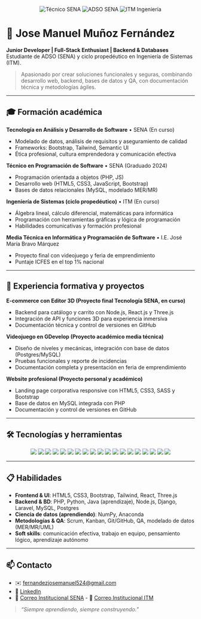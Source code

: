 <!--
  ___       _                     
 / _ \ _ _ (_) __ _ _  _ ___ _ _ 
| (_) | ' \| |/ _` | || / -_) '_|
 \___/|_||_|_|\__, |\_,_\___|_|  
               |___/             
-->

<p align="center">
  <img src="https://img.shields.io/badge/SENA-T%C3%A9cnico%20en%20Programaci%C3%B3n-blue" alt="Técnico SENA" />
  <img src="https://img.shields.io/badge/SENA-Tecnolog%C3%ADa%20ADSO-blue" alt="ADSO SENA" />
  <img src="https://img.shields.io/badge/ITM-Ingenier%C3%ADa%20de%20Sistemas-blue" alt="ITM Ingeniería" />
</p>

# 👤 Jose Manuel Muñoz Fernández  

**Junior Developer | Full-Stack Enthusiast | Backend & Databases**  
Estudiante de ADSO (SENA) y ciclo propedéutico en Ingeniería de Sistemas (ITM).  

> Apasionado por crear soluciones funcionales y seguras, combinando desarrollo web, backend, bases de datos y QA, con documentación técnica y metodologías ágiles.  

---

## 🎓 Formación académica  

**Tecnología en Análisis y Desarrollo de Software** • SENA (En curso)  
- Modelado de datos, análisis de requisitos y aseguramiento de calidad  
- Frameworks: Bootstrap, Tailwind, Semantic UI  
- Ética profesional, cultura emprendedora y comunicación efectiva  

**Técnico en Programación de Software** • SENA (Graduado 2024)  
- Programación orientada a objetos (PHP, JS)  
- Desarrollo web (HTML5, CSS3, JavaScript, Bootstrap)  
- Bases de datos relacionales (MySQL, modelado MER/MR)  

**Ingeniería de Sistemas (ciclo propedéutico)** • ITM (En curso)  
- Álgebra lineal, cálculo diferencial, matemáticas para informática  
- Programación con herramientas gráficas y lógica de programación  
- Habilidades comunicativas y formación profesional  

**Media Técnica en Informática y Programación de Software** • I.E. José María Bravo Márquez  
- Proyecto final con videojuego y feria de emprendimiento  
- Puntaje ICFES en el top 1% nacional  

---

## 💼 Experiencia formativa y proyectos  

**E-commerce con Editor 3D (Proyecto final Tecnología SENA, en curso)**  
- Backend para catálogo y carrito con Node.js, React.js y Three.js  
- Integración de API y funciones 3D para experiencia inmersiva  
- Documentación técnica y control de versiones en GitHub  

**Videojuego en GDevelop (Proyecto académico media técnica)**  
- Diseño de niveles y mecánicas, integración con base de datos (Postgres/MySQL)  
- Pruebas funcionales y reporte de incidencias  
- Documentación completa y presentación en feria de emprendimiento  

**Website profesional (Proyecto personal y académico)**  
- Landing page corporativa responsive con HTML5, CSS3, SASS y Bootstrap  
- Base de datos en MySQL integrada con PHP  
- Documentación y control de versiones en GitHub  

---

## 🛠️ Tecnologías y herramientas  

<p align="center">
  <img src="https://img.shields.io/badge/HTML5-E34F26?style=flat&logo=html5&logoColor=white" />
  <img src="https://img.shields.io/badge/CSS3-1572B6?style=flat&logo=css3&logoColor=white" />
  <img src="https://img.shields.io/badge/Bootstrap-563D7C?style=flat&logo=bootstrap&logoColor=white" />
  <img src="https://img.shields.io/badge/Tailwind_CSS-38B2AC?style=flat&logo=tailwind-css&logoColor=white" />
  <img src="https://img.shields.io/badge/React-61DAFB?style=flat&logo=react&logoColor=white" />
  <img src="https://img.shields.io/badge/Three.js-000000?style=flat&logo=three.js&logoColor=white" />
  <img src="https://img.shields.io/badge/JavaScript-F7DF1E?style=flat&logo=javascript&logoColor=black" />
  <img src="https://img.shields.io/badge/PHP-777BB4?style=flat&logo=php&logoColor=white" />
  <img src="https://img.shields.io/badge/Python-3776AB?style=flat&logo=python&logoColor=white" />
  <img src="https://img.shields.io/badge/Java-007396?style=flat&logo=java&logoColor=white" />
  <img src="https://img.shields.io/badge/Node.js-339933?style=flat&logo=node.js&logoColor=white" />
  <img src="https://img.shields.io/badge/MySQL-4479A1?style=flat&logo=mysql&logoColor=white" />
  <img src="https://img.shields.io/badge/Postgres-4169E1?style=flat&logo=postgresql&logoColor=white" />
  <img src="https://img.shields.io/badge/Django-092E20?style=flat&logo=django&logoColor=white" />
  <img src="https://img.shields.io/badge/Laravel-FF2D20?style=flat&logo=laravel&logoColor=white" />
  <img src="https://img.shields.io/badge/NumPy-013243?style=flat&logo=numpy&logoColor=white" />
  <img src="https://img.shields.io/badge/Anaconda-44A833?style=flat&logo=anaconda&logoColor=white" />
  <img src="https://img.shields.io/badge/Git-F05032?style=flat&logo=git&logoColor=white" />
  <img src="https://img.shields.io/badge/GitHub-181717?style=flat&logo=github&logoColor=white" />
</p>  

---

## 📋 Habilidades  

- **Frontend & UI**: HTML5, CSS3, Bootstrap, Tailwind, React, Three.js  
- **Backend & BD**: PHP, Python, Java (aprendizaje), Node.js, Django, Laravel, MySQL, Postgres  
- **Ciencia de datos (aprendiendo)**: NumPy, Anaconda  
- **Metodologías & QA**: Scrum, Kanban, Git/GitHub, QA, modelado de datos (MER/MR/UML)  
- **Soft skills**: comunicación efectiva, trabajo en equipo, pensamiento lógico, aprendizaje autónomo  

---

## 📫 Contacto  

* ✉️ [fernandezjosemanuel524@gmail.com](mailto:fernandezjosemanuel524@gmail.com)  
* 🔗 [LinkedIn](https://www.linkedin.com/in/jose-manuel-mu%C3%B1oz-fern%C3%A1ndez-201679344)  
* 🏫 [Correo Institucional SENA](mailto:josem_munozf@soy.senu.edu.co) - 🏫 [Correo Institucional ITM](mailto:josemunoz1148129@correo.itm.com)  

> *“Siempre aprendiendo, siempre construyendo.”*  
